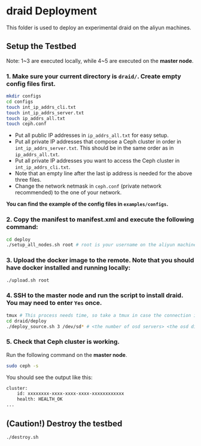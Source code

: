 # draid Deployment

This folder is used to deploy an experimental draid on the aliyun machines.

## Setup the Testbed

Note: 1\~3 are executed locally, while 4\~5 are executed on the **master node**.

### 1. Make sure your current directory is `draid/`. Create empty config files first.

```bash
mkdir configs
cd configs
touch int_ip_addrs_cli.txt
touch int_ip_addrs_server.txt
touch ip_addrs_all.txt
touch ceph.conf
```

- Put all public IP addresses in `ip_addrs_all.txt` for easy setup.
- Put all private IP addresses that compose a Ceph cluster in order in `int_ip_addrs_server.txt`. This should be in the same order as in `ip_addrs_all.txt`.
- Put all private IP addresses you want to access the Ceph cluster in `int_ip_addrs_cli.txt`.
- Note that an empty line after the last ip address is needed for the above three files.
- Change the network netmask in `ceph.conf` (private network recommended) to the one of your network.

**You can find the example of the config files in `examples/configs`.**

### 2. Copy the manifest to manifest.xml and execute the following command:

```Bash
cd deploy
./setup_all_nodes.sh root # root is your username on the aliyun machines
```

### 3. Upload the docker image to the remote. Note that you should have docker installed and running locally:

```bash
./upload.sh root
```

### 4. SSH to the **master node** and run the script to install draid. You may need to enter `Yes` once.

```Bash
tmux # This process needs time, so take a tmux in case the connection is broken.
cd draid/deploy
./deploy_source.sh 3 /dev/sd* # <the number of osd servers> <the osd disk>
```

### 5. Check that Ceph cluster is working.

Run the following command on the **master node**. 

```Bash
sudo ceph -s
```

You should see the output like this:

```Bash
cluster:
    id: xxxxxxxx-xxxx-xxxx-xxxx-xxxxxxxxxxxx
    health: HEALTH_OK
...
```

## (Caution!) Destroy the testbed

```Bash
./destroy.sh
```
